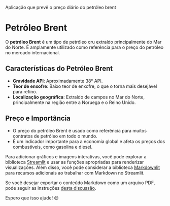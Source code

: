 
Aplicação que prevê o preço diário do petróleo brent

# Petróleo Brent

O **petróleo Brent** é um tipo de petróleo cru extraído principalmente do Mar do Norte. É amplamente utilizado como referência para o preço do petróleo no mercado internacional.

## Características do Petróleo Brent

- **Gravidade API**: Aproximadamente 38° API.
- **Teor de enxofre**: Baixo teor de enxofre, o que o torna mais desejável para refino.
- **Localização geográfica**: Extraído de campos no Mar do Norte, principalmente na região entre a Noruega e o Reino Unido.

## Preço e Importância

- O preço do petróleo Brent é usado como referência para muitos contratos de petróleo em todo o mundo.
- É um indicador importante para a economia global e afeta os preços dos combustíveis, como gasolina e diesel.

Para adicionar gráficos e imagens interativas, você pode explorar a biblioteca [Streamlit](https://docs.streamlit.io/develop/api-reference/text/st.markdown) e usar as funções apropriadas para renderizar visualizações. Além disso, você pode considerar a biblioteca [Markdownlit](https://markdownlit.streamlit.app/) para recursos adicionais ao trabalhar com Markdown no Streamlit.

Se você desejar exportar o conteúdo Markdown como um arquivo PDF, pode seguir as instruções [desta discussão](https://discuss.streamlit.io/t/how-to-export-st-markdown-content-as-it-is-shown-on-the-app/59083).

Espero que isso ajude! 😊

